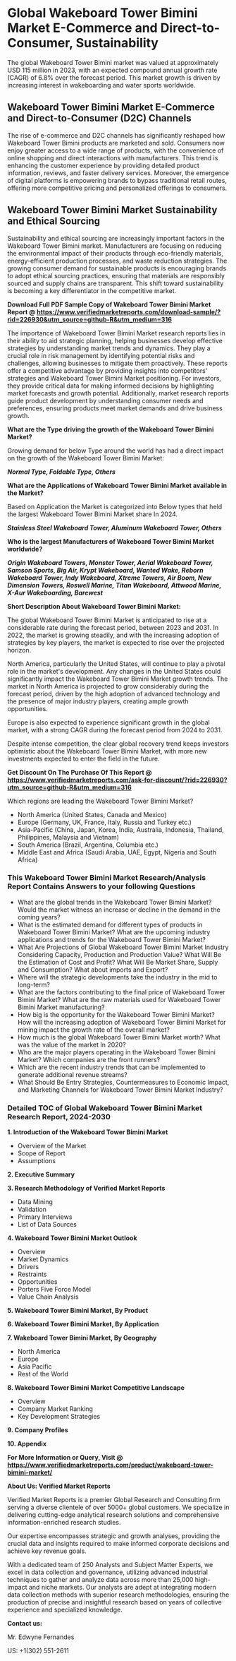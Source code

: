 <h1>Global Wakeboard Tower Bimini Market E-Commerce and Direct-to-Consumer, Sustainability</h1><p class=""><p>The global Wakeboard Tower Bimini market was valued at approximately USD 115 million in 2023, with an expected compound annual growth rate (CAGR) of 6.8% over the forecast period. This market growth is driven by increasing interest in wakeboarding and water sports worldwide.</p><h2>Wakeboard Tower Bimini Market E-Commerce and Direct-to-Consumer (D2C) Channels</h2><p>The rise of e-commerce and D2C channels has significantly reshaped how Wakeboard Tower Bimini products are marketed and sold. Consumers now enjoy greater access to a wide range of products, with the convenience of online shopping and direct interactions with manufacturers. This trend is enhancing the customer experience by providing detailed product information, reviews, and faster delivery services. Moreover, the emergence of digital platforms is empowering brands to bypass traditional retail routes, offering more competitive pricing and personalized offerings to consumers.</p><h2>Wakeboard Tower Bimini Market Sustainability and Ethical Sourcing</h2><p>Sustainability and ethical sourcing are increasingly important factors in the Wakeboard Tower Bimini market. Manufacturers are focusing on reducing the environmental impact of their products through eco-friendly materials, energy-efficient production processes, and waste reduction strategies. The growing consumer demand for sustainable products is encouraging brands to adopt ethical sourcing practices, ensuring that materials are responsibly sourced and supply chains are transparent. This shift toward sustainability is becoming a key differentiator in the competitive market.</p></p><p class=""><strong>Download Full PDF Sample Copy of Wakeboard Tower Bimini Market Report @ <a href="https://www.verifiedmarketreports.com/download-sample/?rid=226930&utm_source=github-R&utm_medium=316" target="_blank">https://www.verifiedmarketreports.com/download-sample/?rid=226930&utm_source=github-R&utm_medium=316</a></strong></p><p>The importance of&nbsp;Wakeboard Tower Bimini Market research reports lies in their ability to aid strategic planning, helping businesses develop effective strategies by understanding market trends and dynamics. They play a crucial role in risk management by identifying potential risks and challenges, allowing businesses to mitigate them proactively. These reports offer a competitive advantage by providing insights into competitors' strategies and Wakeboard Tower Bimini Market positioning. For investors, they provide critical data for making informed decisions by highlighting market forecasts and growth potential. Additionally, market research reports guide product development by understanding consumer needs and preferences, ensuring products meet market demands and drive business growth.</p><p><strong>What are the&nbsp;Type driving the growth of the Wakeboard Tower Bimini Market?</strong></p><p id="" class="">Growing demand for below Type around the world has had a direct impact on the growth of the Wakeboard Tower Bimini Market:</p><p class=""><em><strong>Normal Type, Foldable Type, Others</strong></em></p><p class=""><strong>What are the&nbsp;Applications&nbsp;of Wakeboard Tower Bimini Market available in the Market?</strong></p><p id="" class="">Based on Application the Market is categorized into Below types that held the largest Wakeboard Tower Bimini Market share In 2024.</p><p class=""><em><strong>Stainless Steel Wakeboard Tower, Aluminum Wakeboard Tower, Others</strong></em></p><p class=""><strong>Who is the largest Manufacturers of Wakeboard Tower Bimini Market worldwide?</strong></p><p><em><strong>Origin Wakeboard Towers, Monster Tower, Aerial Wakeboard Tower, Samson Sports, Big Air, Krypt Wakeboard, Wanted Wake, Reborn Wakeboard Tower, Indy Wakeboard, Xtreme Towers, Air Boom, New Dimension Towers, Roswell Marine, Titan Wakeboard, Attwood Marine, X-Aur Wakeboarding, Barewest</strong></em></p><p id="" class=""><strong>Short Description About Wakeboard Tower Bimini Market:</strong></p><p>The global Wakeboard Tower Bimini Market is anticipated to rise at a considerable rate during the forecast period, between 2023 and 2031. In 2022, the market is growing steadily, and with the increasing adoption of strategies by key players, the market is expected to rise over the projected horizon.</p><p>North America, particularly the United States, will continue to play a pivotal role in the market's development. Any changes in the United States could significantly impact the Wakeboard Tower Bimini Market growth trends. The market in North America is projected to grow considerably during the forecast period, driven by the high adoption of advanced technology and the presence of major industry players, creating ample growth opportunities.</p><p>Europe is also expected to experience significant growth in the global market, with a strong CAGR during the forecast period from 2024 to 2031.</p><p>Despite intense competition, the clear global recovery trend keeps investors optimistic about the Wakeboard Tower Bimini Market, with more new investments expected to enter the field in the future.</p><p id="" class=""><strong>Get Discount On The Purchase Of This Report @ <a href="https://www.verifiedmarketreports.com/ask-for-discount/?rid=226930?utm_source=github-R&utm_medium=316" target="_blank">https://www.verifiedmarketreports.com/ask-for-discount/?rid=226930?utm_source=github-R&utm_medium=316</a></strong></p><p class="">Which regions are leading the Wakeboard Tower Bimini Market?</p><ul><li>North America (United States, Canada and Mexico)</li><li>Europe (Germany, UK, France, Italy, Russia and Turkey etc.)</li><li>Asia-Pacific (China, Japan, Korea, India, Australia, Indonesia, Thailand, Philippines, Malaysia and Vietnam)</li><li>South America (Brazil, Argentina, Columbia etc.)</li><li>Middle East and Africa (Saudi Arabia, UAE, Egypt, Nigeria and South Africa)</li></ul><h3 id="" class="">This Wakeboard Tower Bimini Market Research/Analysis Report Contains Answers to your following Questions</h3><ul><li>What are the global trends in the Wakeboard Tower Bimini Market? Would the market witness an increase or decline in the demand in the coming years?</li><li>What is the estimated demand for different types of products in Wakeboard Tower Bimini Market? What are the upcoming industry applications and trends for the Wakeboard Tower Bimini Market?</li><li>What Are Projections of Global Wakeboard Tower Bimini Market Industry Considering Capacity, Production and Production Value? What Will Be the Estimation of Cost and Profit? What Will Be Market Share, Supply and Consumption? What about imports and Export?</li><li>Where will the strategic developments take the industry in the mid to long-term?</li><li>What are the factors contributing to the final price of Wakeboard Tower Bimini Market? What are the raw materials used for Wakeboard Tower Bimini Market manufacturing?</li><li>How big is the opportunity for the Wakeboard Tower Bimini Market? How will the increasing adoption of Wakeboard Tower Bimini Market for mining impact the growth rate of the overall market?</li><li>How much is the global Wakeboard Tower Bimini Market worth? What was the value of the market In 2020?</li><li>Who are the major players operating in the Wakeboard Tower Bimini Market? Which companies are the front runners?</li><li>Which are the recent industry trends that can be implemented to generate additional revenue streams?</li><li>What Should Be Entry Strategies, Countermeasures to Economic Impact, and Marketing Channels for Wakeboard Tower Bimini Market Industry?</li></ul><h3 id="" class="">Detailed TOC of Global Wakeboard Tower Bimini Market Research Report, 2024-2030</h3><p id="" class=""><strong>1. Introduction of the Wakeboard Tower Bimini Market</strong></p><ul><li>Overview of the Market</li><li>Scope of Report</li><li>Assumptions</li></ul><p id="" class=""><strong>2. Executive Summary</strong></p><p id="" class=""><strong>3. Research Methodology of Verified Market Reports</strong></p><ul><li>Data Mining</li><li>Validation</li><li>Primary Interviews</li><li>List of Data Sources</li></ul><p id="" class=""><strong>4. Wakeboard Tower Bimini Market Outlook</strong></p><ul><li>Overview</li><li>Market Dynamics</li><li>Drivers</li><li>Restraints</li><li>Opportunities</li><li>Porters Five Force Model</li><li>Value Chain Analysis</li></ul><p id="" class=""><strong>5. Wakeboard Tower Bimini Market, By Product</strong></p><p id="" class=""><strong>6. Wakeboard Tower Bimini Market, By Application</strong></p><p id="" class=""><strong>7. Wakeboard Tower Bimini Market, By Geography</strong></p><ul><li>North America</li><li>Europe</li><li>Asia Pacific</li><li>Rest of the World</li></ul><p id="" class=""><strong>8. Wakeboard Tower Bimini Market Competitive Landscape</strong></p><ul><li>Overview</li><li>Company Market Ranking</li><li>Key Development Strategies</li></ul><p id="" class=""><strong>9. Company Profiles</strong></p><p id="" class=""><strong>10. Appendix</strong></p><p id="" class=""><strong>For More Information or Query, Visit @ <a href="https://www.verifiedmarketreports.com/product/wakeboard-tower-bimini-market/" target="_blank">https://www.verifiedmarketreports.com/product/wakeboard-tower-bimini-market/</a></strong></p><p id="" class=""><strong>About Us: Verified Market Reports</strong></p><p id="" class="">Verified Market Reports is a premier Global Research and Consulting firm serving a diverse clientele of over 5000+ global customers. We specialize in delivering cutting-edge analytical research solutions and comprehensive information-enriched research studies.</p><p id="" class="">Our expertise encompasses strategic and growth analyses, providing the crucial data and insights required to make informed corporate decisions and achieve key revenue goals.</p><p id="" class="">With a dedicated team of 250 Analysts and Subject Matter Experts, we excel in data collection and governance, utilizing advanced industrial techniques to gather and analyze data across more than 25,000 high-impact and niche markets. Our analysts are adept at integrating modern data collection methods with superior research methodologies, ensuring the production of precise and insightful research based on years of collective experience and specialized knowledge.</p><p id="" class=""><strong>Contact us:</strong></p><p id="" class="">Mr. Edwyne Fernandes</p><p id="" class="">US: +1(302) 551-2611</p>